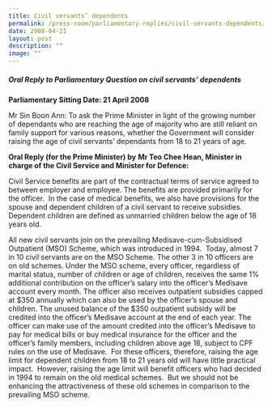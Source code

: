 ```yaml
---
title: Civil servants’ dependents
permalink: /press-room/parliamentary-replies/civil-servants-dependents/
date: 2008-04-21
layout: post
description: ""
image: ""
---
```

##### Oral Reply to Parliamentary Question on civil servants’ dependents

**Parliamentary Sitting Date: 21 April 2008**

Mr Sin Boon Ann: To ask the Prime Minister in light of the growing number of dependants who are reaching the age of majority who are still reliant on family support for various reasons, whether the Government will consider raising the age of civil servants’ dependants from 18 to 21 years of age.

**Oral Reply (for the Prime Minister) by** **Mr Teo Chee Hean, Minister in charge of the Civil Service and Minister for Defence:**

Civil Service benefits are part of the contractual terms of service agreed to between employer and employee. The benefits are provided primarily for the officer.  In the case of medical benefits, we also have provisions for the spouse and dependent children of a civil servant to receive subsidies.  Dependent children are defined as unmarried children below the age of 18 years old.

All new civil servants join on the prevailing Medisave-cum-Subsidised Outpatient (MSO) Scheme, which was introduced in 1994.  Today, almost 7 in 10 civil servants are on the MSO Scheme. The other 3 in 10 officers are on old schemes. Under the MSO scheme, every officer, regardless of marital status, number of children or age of children, receives the same 1% additional contribution on the officer’s salary into the officer’s Medisave account every month. The officer also receives outpatient subsidies capped at $350 annually which can also be used by the officer’s spouse and children. The unused balance of the $350 outpatient subsidy will be credited into the officer’s Medisave account at the end of each year. The officer can make use of the amount credited into the officer’s Medisave to pay for medical bills or buy medical insurance for the officer and the officer’s family members, including children above age 18, subject to CPF rules on the use of Medisave.  For these officers, therefore, raising the age limit for dependent children from 18 to 21 years old will have little practical impact.  However, raising the age limit will benefit officers who had decided in 1994 to remain on the old medical schemes.  But we should not be enhancing the attractiveness of these old schemes in comparison to the prevailing MSO scheme.